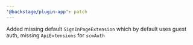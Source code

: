 ```yaml
---
'@backstage/plugin-app': patch
---
```


Added missing default `SignInPageExtension` which by default uses guest auth, missing `ApiExtensions` for `scmAuth`
